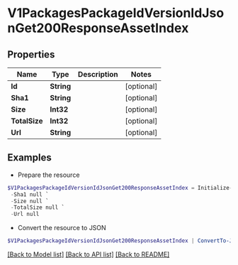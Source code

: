 # V1PackagesPackageIdVersionIdJsonGet200ResponseAssetIndex
## Properties

Name | Type | Description | Notes
------------ | ------------- | ------------- | -------------
**Id** | **String** |  | [optional] 
**Sha1** | **String** |  | [optional] 
**Size** | **Int32** |  | [optional] 
**TotalSize** | **Int32** |  | [optional] 
**Url** | **String** |  | [optional] 

## Examples

- Prepare the resource
```powershell
$V1PackagesPackageIdVersionIdJsonGet200ResponseAssetIndex = Initialize-PSOpenAPIToolsV1PackagesPackageIdVersionIdJsonGet200ResponseAssetIndex  -Id null `
 -Sha1 null `
 -Size null `
 -TotalSize null `
 -Url null
```

- Convert the resource to JSON
```powershell
$V1PackagesPackageIdVersionIdJsonGet200ResponseAssetIndex | ConvertTo-JSON
```

[[Back to Model list]](../README.md#documentation-for-models) [[Back to API list]](../README.md#documentation-for-api-endpoints) [[Back to README]](../README.md)

